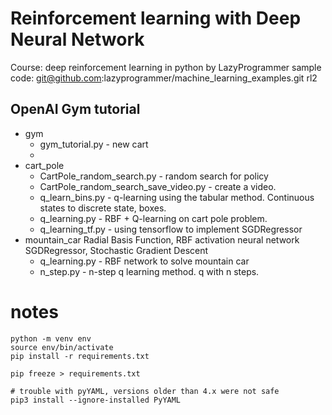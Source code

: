 # Reinforcement learning with Deep Neural Network

Course: deep reinforcement learning in python by LazyProgrammer
sample code: git@github.com:lazyprogrammer/machine_learning_examples.git rl2


## OpenAI Gym tutorial

- gym
  - gym_tutorial.py - new cart
  -
- cart_pole
  - CartPole_random_search.py  - random search for policy
  - CartPole_random_search_save_video.py - create a video.
  - q_learn_bins.py - q-learning using the tabular method.
    Continuous states to discrete state, boxes.
  - q_learning.py - RBF + Q-learning on cart pole problem.
  - q_learning_tf.py - using tensorflow to implement SGDRegressor
- mountain_car
  Radial Basis Function, RBF activation neural network
  SGDRegressor, Stochastic Gradient Descent
  - q_learning.py - RBF network to solve mountain car
  - n_step.py - n-step q learning method. q with n steps.

# notes

```
python -m venv env
source env/bin/activate
pip install -r requirements.txt

pip freeze > requirements.txt

# trouble with pyYAML, versions older than 4.x were not safe
pip3 install --ignore-installed PyYAML
```
